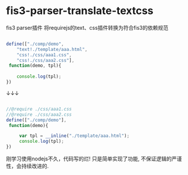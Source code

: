 # fis3-parser-translate-textcss

fis3 parser插件 将requirejs的text、css插件转换为符合fis3的依赖规范

```js

define(["./comp/demo", 
	"text!./template/aaa.html", 
	"css!./css/aaa1.css", 
	"css!./css/aaa2.css"],
 function(demo, tpl){
	
	console.log(tpl);
})

```

↓↓↓

```js

//@require ./css/aaa1.css
//@require ./css/aaa2.css
define(["./comp/demo"],
 function(demo){

     var tpl = __inline("./template/aaa.html");
     console.log(tpl);
})

```

刚学习使用nodejs不久，代码写的烂! 只是简单实现了功能, 不保证逻辑的严谨性，会持续改进的.